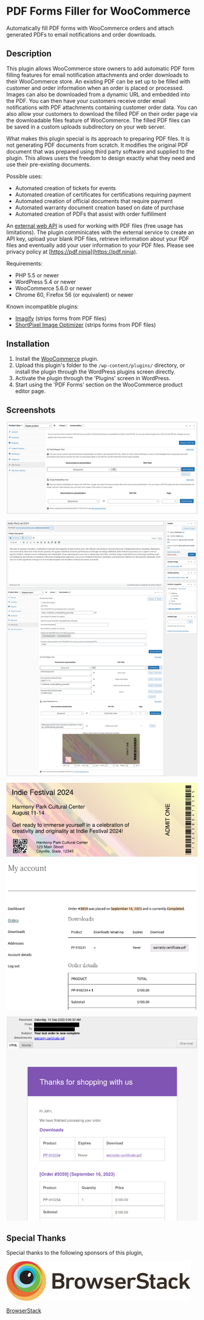 # PDF Forms Filler for WooCommerce

Automatically fill PDF forms with WooCommerce orders and attach generated PDFs to email notifications and order downloads.

## Description

This plugin allows WooCommerce store owners to add automatic PDF form filling features for email notification attachments and order downloads to their WooCommerce store.
An existing PDF can be set up to be filled with customer and order information when an order is placed or processed.
Images can also be downloaded from a dynamic URL and embedded into the PDF.
You can then have your customers receive order email notifications with PDF attachments containing customer order data.
You can also allow your customers to download the filled PDF on their order page via the downloadable files feature of WooCommerce.
The filled PDF files can be saved in a custom uploads subdirectory on your web server.

What makes this plugin special is its approach to preparing PDF files. It is not generating PDF documents from scratch.
It modifies the original PDF document that was prepared using third party software and supplied to the plugin.
This allows users the freedom to design exactly what they need and use their pre-existing documents.

Possible uses:
* Automated creation of tickets for events
* Automated creation of certificates for certifications requiring payment
* Automated creation of official documents that require payment
* Automated warranty document creation based on date of purchase
* Automated creation of PDFs that assist with order fulfillment

An [external web API](https://pdf.ninja) is used for working with PDF files (free usage has limitations).
The plugin comminicates with the external service to create an API key, upload your blank PDF files, retrieve information about your PDF files and eventually add your user information to your PDF files.
Please see privacy policy at [https://pdf.ninja](https://pdf.ninja).

Requirements:
* PHP 5.5 or newer
* WordPress 5.4 or newer
* WooCommerce 5.6.0 or newer
* Chrome 60, Firefox 56 (or equivalent) or newer

Known incompatible plugins:
* [Imagify](https://wordpress.org/plugins/imagify/) (strips forms from PDF files)
* [ShortPixel Image Optimizer](https://wordpress.org/plugins/shortpixel-image-optimiser/) (strips forms from PDF files)

## Installation

1. Install the [WooCommerce](https://wordpress.org/plugins/woocommerce/) plugin.
2. Upload this plugin's folder to the `/wp-content/plugins/` directory, or install the plugin through the WordPress plugins screen directly.
3. Activate the plugin through the 'Plugins' screen in WordPress.
4. Start using the 'PDF Forms' section on the WooCommerce product editor page.

## Screenshots

![PDF Forms section on product edit page](assets/screenshot-1.png?raw=true)

![An example event ticket product configuration with field mappings and an image embed](assets/screenshot-2.png?raw=true)

![An example filled event ticket PDF with embedded QR code image and a barcode font field](assets/screenshot-3.png?raw=true)

![An example order details page with a downloadable warranty certificate PDF](assets/screenshot-4.png?raw=true)

![An example order notification message with a warranty certificate PDF attachment and a downloadable file link](assets/screenshot-5.png?raw=true)

## Special Thanks

Special thanks to the following sponsors of this plugin,

[![BrowserStack](assets/BrowserStack.png)](https://www.browserstack.com/)

[BrowserStack](https://www.browserstack.com/)
